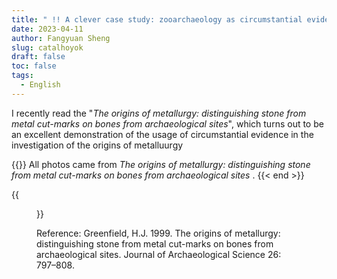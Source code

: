 ```yaml
---
title: " !! A clever case study: zooarchaeology as circumstantial evidence of the origins of metallurgy  "
date: 2023-04-11
author: Fangyuan Sheng
slug: catalhoyok
draft: false
toc: false
tags:
  - English
---
```



I recently read the "*The origins of metallurgy: distinguishing stone from metal cut-marks on bones from archaeological sites*", which turns out to be an excellent demonstration of the usage of circumstantial evidence in the investigation of the origins of metalluurgy  


{{<block class="tip" >}}
All photos came from *The origins of metallurgy: distinguishing stone from metal cut-marks on bones from archaeological sites* .
{{< end >}}




{{<figure src="https://hellenshengfy.github.io/">}}



Reference: Greenfield, H.J. 1999. The origins of metallurgy: distinguishing stone from metal cut-marks on bones from archaeological sites. Journal of Archaeological Science 26: 797–808.
